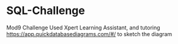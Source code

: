 # SQL-Challenge
Mod9 Challenge
Used Xpert Learning Assistant, and  tutoring
https://app.quickdatabasediagrams.com/#/ to sketch the diagram
